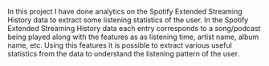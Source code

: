 In this project I have done analytics on the Spotify Extended Streaming History data to extract some listening statistics of the user.
In the Spotify Extended Streaming History data each entry corresponds to a song/podcast being played along with the features as as listening time, artist name, album name, etc. Using this features it is possible to extract various useful statistics from the data to understand the listening pattern of the user. 
